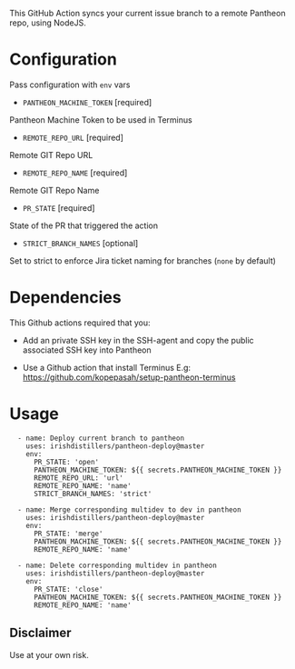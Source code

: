 This GitHub Action syncs your current issue branch to a remote Pantheon repo, using NodeJS.

# Configuration

Pass configuration with `env` vars

- `PANTHEON_MACHINE_TOKEN` [required]

Pantheon Machine Token to be used in Terminus

- `REMOTE_REPO_URL` [required]

Remote GIT Repo URL

- `REMOTE_REPO_NAME` [required]

Remote GIT Repo Name

- `PR_STATE` [required]

State of the PR that triggered the action

- `STRICT_BRANCH_NAMES` [optional]

Set to strict to enforce Jira ticket naming for branches (`none` by default)

# Dependencies

This Github actions required that you:

- Add an private SSH key in the SSH-agent and copy the public associated SSH key into Pantheon

- Use a Github action that install Terminus E.g: https://github.com/kopepasah/setup-pantheon-terminus

# Usage

```
  - name: Deploy current branch to pantheon
    uses: irishdistillers/pantheon-deploy@master
    env:
      PR_STATE: 'open'
      PANTHEON_MACHINE_TOKEN: ${{ secrets.PANTHEON_MACHINE_TOKEN }}
      REMOTE_REPO_URL: 'url'
      REMOTE_REPO_NAME: 'name'
      STRICT_BRANCH_NAMES: 'strict'
```

```
  - name: Merge corresponding multidev to dev in pantheon
    uses: irishdistillers/pantheon-deploy@master
    env:
      PR_STATE: 'merge'
      PANTHEON_MACHINE_TOKEN: ${{ secrets.PANTHEON_MACHINE_TOKEN }}
      REMOTE_REPO_NAME: 'name'
```

```
  - name: Delete corresponding multidev in pantheon
    uses: irishdistillers/pantheon-deploy@master
    env:
      PR_STATE: 'close'
      PANTHEON_MACHINE_TOKEN: ${{ secrets.PANTHEON_MACHINE_TOKEN }}
      REMOTE_REPO_NAME: 'name'
```

## Disclaimer

Use at your own risk.
